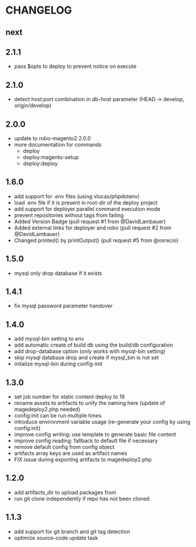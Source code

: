 # CHANGELOG

## next

## 2.1.1

- pass $opts to deploy to prevent notice on execute

## 2.1.0

- detect host:port combination in db-host parameter (HEAD -> develop, origin/develop)

## 2.0.0

- update to robo-magento2 2.0.0
- more documentation for commands
    - deploy
    - deploy:magento-setup
    - deploy:deploy

## 1.6.0

- add support for .env files (using vlucas/phpdotenv)
- load .env file if it is present in root-dir of the deploy project
- add support for deployer parallel command execution mode
- prevent repositories without tags from failing
- Added Version Badge (pull request #1 from @DavidLambauer)
- Added external links for deployer and robo (pull request #2 from @DavidLambauer)
- Changed printed() by printOutput() (pull request #5 from @osrecio)

## 1.5.0

- mysql only drop database if it exists

## 1.4.1

- fix mysql password parameter handover

## 1.4.0

- add mysql-bin setting to env
- add automatic create of build db using the build/db configuration
- add drop-database option (only works with mysql-bin setting)
- skip mysql database drop and create if mysql_bin is not set
- initalize mysql-bin during config-init

## 1.3.0

- set job number for static content deploy to 16
- rename assets to artifacts to unify the naming here (update of magedeploy2.php needed)
- config:init can be run multiple times
- introduce environment variable usage (re-generate your config by using config:init)
- improve config writing: use template to generate basic file content
- improve config reading: fallback to default file if necessary
- remove default config from config object
- artifacts array keys are used as artifact names
- FIX issue during exporting artifacts to magedeploy2.php

## 1.2.0

- add artifacts_dir to upload packages from
- run git clone independently if repo has not been cloned

## 1.1.3

- add support for git branch and git tag detection
- optimize source-code update task
